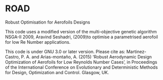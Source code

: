 # ROAD
Robust Optimisation for Aerofoils Designs

This code uses a modified version of the multi-objective genetic algorithm 
NSGA-II 2009, Aravind Seshadri, (2009)to optimise a parametrised aerofoil 
for low Re Number applications.

This code is under GNU 3.0 or later version.
Please cite as: 
Martinez-Castro, P. A. and Arias-montaño, A. (2015) ‘Robust Aerodynamic Design Optimization of Aerofoils for Low Reynolds Number Cases’, in Proceedings of the International Conference on Evolutionary and Deterministic Methods for Design, Optimization and Control. Glasgow, UK.
